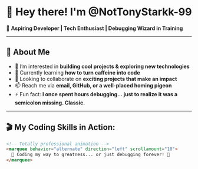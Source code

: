 # 👋 Hey there! I'm @NotTonyStarkk-99  

🚀 **Aspiring Developer | Tech Enthusiast | Debugging Wizard in Training**  

---

## 🧐 About Me  
- 👀 I’m interested in **building cool projects & exploring new technologies**  
- 🌱 Currently learning **how to turn caffeine into code**  
- 💞️ Looking to collaborate on **exciting projects that make an impact**  
- 📫 Reach me via **email, GitHub, or a well-placed homing pigeon**  
- ⚡ Fun fact: **I once spent hours debugging… just to realize it was a semicolon missing. Classic.**  

---

## 🎬 My Coding Skills in Action:  
```html
<!-- Totally professional animation -->
<marquee behavior="alternate" direction="left" scrollamount="10">
  🚀 Coding my way to greatness... or just debugging forever! 🔧
</marquee>





